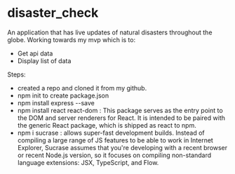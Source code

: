 # disaster_check

An application that has live updates of natural disasters throughout the globe.
Working towards my mvp which is to:
- Get api data
- Display list of data

Steps:

- created a repo and cloned it from my github.
- npm init to create package.json
- npm install express --save
- npm install react react-dom : This package serves as the entry point to the DOM and server renderers for React. It is intended to be paired with the generic React package, which is shipped as react to npm.
- npm i sucrase : allows super-fast development builds. Instead of compiling a large range of JS features to be able to work in Internet Explorer, Sucrase assumes that you're developing with a recent browser or recent Node.js version, so it focuses on compiling non-standard language extensions: JSX, TypeScript, and Flow.
